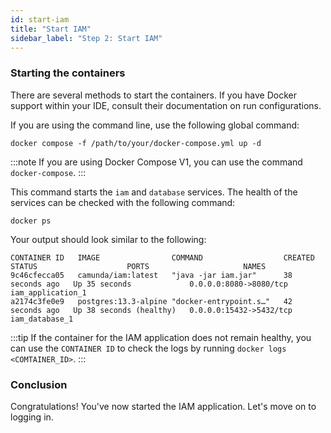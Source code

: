 ```yaml
---
id: start-iam
title: "Start IAM"
sidebar_label: "Step 2: Start IAM"
---
```


### Starting the containers

There are several methods to start the containers. If you have Docker support within your IDE, consult their documentation on run configurations.

If you are using the command line, use the following global command:

```shell
docker compose -f /path/to/your/docker-compose.yml up -d
```

:::note
If you are using Docker Compose V1, you can use the command `docker-compose`.
:::

This command starts the `iam` and `database` services. The health of the services can be checked with the following command:

```shell
docker ps
```

Your output should look similar to the following:

```text
CONTAINER ID   IMAGE                COMMAND                  CREATED          STATUS                    PORTS                     NAMES
9c46cfecca05   camunda/iam:latest   "java -jar iam.jar"      38 seconds ago   Up 35 seconds             0.0.0.0:8080->8080/tcp    iam_application_1
a2174c3fe0e9   postgres:13.3-alpine "docker-entrypoint.s…"   42 seconds ago   Up 38 seconds (healthy)   0.0.0.0:15432->5432/tcp   iam_database_1
```

:::tip
If the container for the IAM application does not remain healthy, you can use the `CONTAINER ID` to check the logs by running `docker logs <COMTAINER_ID>`.
:::

### Conclusion

Congratulations! You've now started the IAM application. Let's move on to logging in.
